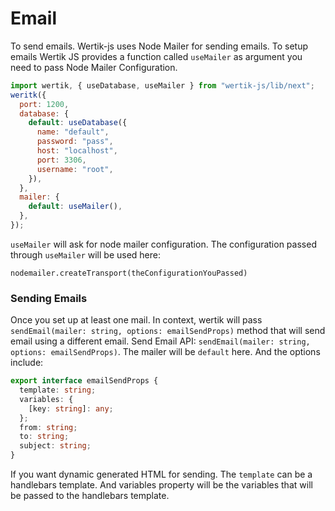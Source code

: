 # Email

To send emails. Wertik-js uses Node Mailer for sending emails. To setup emails Wertik JS provides a function called `useMailer` as argument you need to pass Node Mailer Configuration.

```js
import wertik, { useDatabase, useMailer } from "wertik-js/lib/next";
weritk({
  port: 1200,
  database: {
    default: useDatabase({
      name: "default",
      password: "pass",
      host: "localhost",
      port: 3306,
      username: "root",
    }),
  },
  mailer: {
    default: useMailer(),
  },
});
```

`useMailer` will ask for node mailer configuration. The configuration passed through `useMailer` will be used here:

`nodemailer.createTransport(theConfigurationYouPassed)`

### Sending Emails

Once you set up at least one mail. In context, wertik will pass `sendEmail(mailer: string, options: emailSendProps)` method that will send email using a different email. Send Email API: `sendEmail(mailer: string, options: emailSendProps)`. The mailer will be `default` here. And the options include:

```typescript
export interface emailSendProps {
  template: string;
  variables: {
    [key: string]: any;
  };
  from: string;
  to: string;
  subject: string;
}
```

If you want dynamic generated HTML for sending. The `template` can be a handlebars template. And variables property will be the variables that will be passed to the handlebars template.
